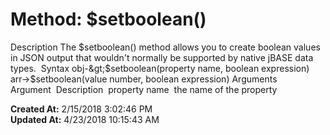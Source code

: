 # Method: $setboolean()

Description The $setboolean() method allows you to create boolean values in JSON output that wouldn't normally be supported by native jBASE data types.  Syntax obj-&gt;$setboolean(property name, boolean expression)  arr-&gt;$setboolean(value number, boolean expression) Arguments          Argument  Description  property name  the name of the property  

**Created At:** 2/15/2018 3:02:46 PM  
**Updated At:** 4/23/2018 10:15:43 AM  

